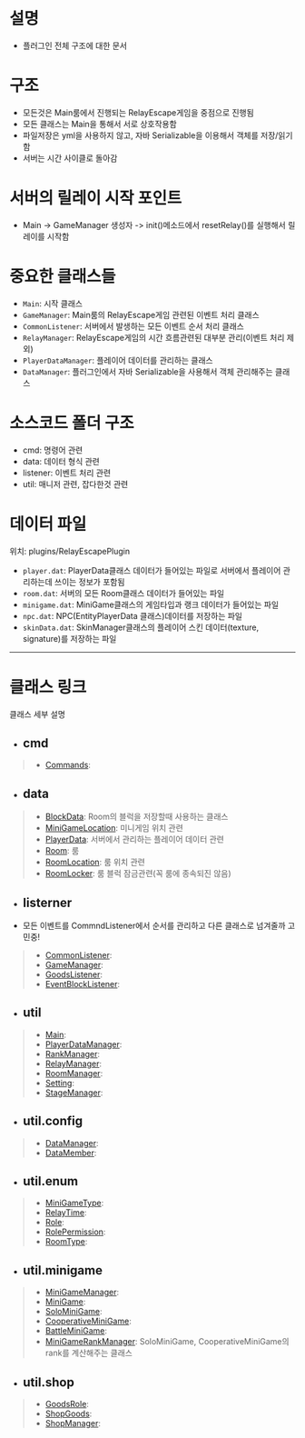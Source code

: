 # 설명
- 플러그인 전체 구조에 대한 문서


# 구조
- 모든것은 Main룸에서 진행되는 RelayEscape게임을 중점으로 진행됨
- 모든 클래스는 Main을 통해서 서로 상호작용함
- 파일저장은 yml을 사용하지 않고, 자바 Serializable을 이용해서 객체를 저장/읽기 함
- 서버는 시간 사이클로 돌아감

# 서버의 릴레이 시작 포인트
- Main -> GameManager 생성자 -> init()메소드에서 resetRelay()를 실행해서 릴레이를 시작함

# 중요한 클래스들
- `Main`: 시작 클래스
- `GameManager`: Main룸의 RelayEscape게임 관련된 이벤트 처리 클래스
- `CommonListener`: 서버에서 발생하는 모든 이벤트 순서 처리 클래스
- `RelayManager`: RelayEscape게임의 시간 흐름관련된 대부분 관리(이벤트 처리 제외)
- `PlayerDataManager`: 플레이어 데이터를 관리하는 클래스
- `DataManager`: 플러그인에서 자바 Serializable을 사용해서 객체 관리해주는 클래스


# 소스코드 폴더 구조
- cmd: 명령어 관련
- data: 데이터 형식 관련
- listener: 이벤트 처리 관련
- util: 매니저 관련, 잡다한것 관련


# 데이터 파일
위치: plugins/RelayEscapePlugin
- `player.dat`: PlayerData클래스 데이터가 들어있는 파일로 서버에서 플레이어 관리하는데 쓰이는 정보가 포함됨
- `room.dat`: 서버의 모든 Room클래스 데이터가 들어있는 파일
- `minigame.dat`: MiniGame클래스의 게임타입과 랭크 데이터가 들어있는 파일
- `npc.dat`: NPC(EntityPlayerData 클래스)데이터를 저장하는 파일
- `skinData.dat`: SkinManager클래스의 플레이어 스킨 데이터(texture, signature)를 저장하는 파일

---
# 클래스 링크
클래스 세부 설명

- ## cmd
> - [Commands](Commands.md): 

- ## data
> - [BlockData](BlockData.md): Room의 블럭을 저장할때 사용하는 클래스
> - [MiniGameLocation](MiniGameLocation.md): 미니게임 위치 관련
> - [PlayerData](PlayerData.md): 서버에서 관리하는 플레이어 데이터 관련
> - [Room](Room.md): 룸 
> - [RoomLocation](RoomLocation.md): 룸 위치 관련
> - [RoomLocker](RoomLocker.md): 룸 블럭 잠금관련(꼭 룸에 종속되진 않음)

- ## listerner
- 모든 이벤트를 CommndListener에서 순서를 관리하고 다른 클래스로 넘겨줄까 고민중!
> - [CommonListener](CommonListener.md): 
> - [GameManager](GameManager.md): 
> - [GoodsListener](GoodsListener.md): 
> - [EventBlockListener](EventBlockListener.md): 

- ## util
> - [Main](Main.md): 
> - [PlayerDataManager](PlayerDataManager.md): 
> - [RankManager](RankManager.md): 
> - [RelayManager](RelayManager.md): 
> - [RoomManager](RoomManager.md): 
> - [Setting](Setting.md): 
> - [StageManager](StageManager.md): 

- ## util.config
> - [DataManager](DataManager.md): 
> - [DataMember](DataMember.md): 

- ## util.enum
> - [MiniGameType](MiniGameType.md): 
> - [RelayTime](RelayTime.md): 
> - [Role](Role.md): 
> - [RolePermission](RolePermission.md): 
> - [RoomType](RoomType.md): 

- ## util.minigame
> - [MiniGameManager](MiniGameManager.md): 
> - [MiniGame](MiniGame.md): 
> - [SoloMiniGame](SoloMiniGame.md): 
> - [CooperativeMiniGame](CooperativeMiniGame.md): 
> - [BattleMiniGame](BattleMiniGame.md): 
> - [MiniGameRankManager](MiniGameRankManager.md): SoloMiniGame, CooperativeMiniGame의 rank를  계산해주는 클래스

- ## util.shop
> - [GoodsRole](GoodsRole.md): 
> - [ShopGoods](ShopGoods.md): 
> - [ShopManager](ShopManager.md): 













